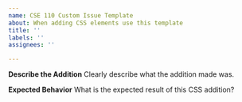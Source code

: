 ```yaml
---
name: CSE 110 Custom Issue Template
about: When adding CSS elements use this template
title: ''
labels: ''
assignees: ''

---
```


**Describe the Addition**
Clearly describe what the addition made was.

**Expected Behavior**
What is the expected result of  this CSS addition?
